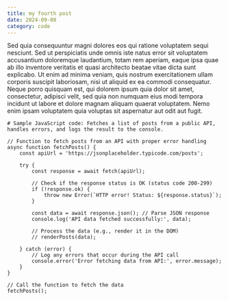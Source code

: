 ```yaml
---
title: my fourth post
date: 2024-09-08
category: code
---
```

Sed quia consequuntur magni dolores eos qui ratione voluptatem sequi nesciunt. Sed ut perspiciatis unde omnis iste natus error sit voluptatem accusantium doloremque laudantium, totam rem aperiam, eaque ipsa quae ab illo inventore veritatis et quasi architecto beatae vitae dicta sunt explicabo.  Ut enim ad minima veniam, quis nostrum exercitationem ullam corporis suscipit laboriosam, nisi ut aliquid ex ea commodi consequatur. Neque porro quisquam est, qui dolorem ipsum quia dolor sit amet, consectetur, adipisci velit, sed quia non numquam eius modi tempora incidunt ut labore et dolore magnam aliquam quaerat voluptatem. Nemo enim ipsam voluptatem quia voluptas sit aspernatur aut odit aut fugit.

```
# Sample JavaScript code: Fetches a list of posts from a public API, handles errors, and logs the result to the console.

// Function to fetch posts from an API with proper error handling
async function fetchPosts() {
    const apiUrl = 'https://jsonplaceholder.typicode.com/posts';

    try {
        const response = await fetch(apiUrl);

        // Check if the response status is OK (status code 200-299)
        if (!response.ok) {
            throw new Error(`HTTP error! Status: ${response.status}`);
        }

        const data = await response.json(); // Parse JSON response
        console.log('API data fetched successfully:', data);

        // Process the data (e.g., render it in the DOM)
        // renderPosts(data);

    } catch (error) {
        // Log any errors that occur during the API call
        console.error('Error fetching data from API:', error.message);
    }
}

// Call the function to fetch the data
fetchPosts();
```